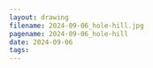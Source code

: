 ```yaml
---
layout: drawing
filename: 2024-09-06_hole-hill.jpg
pagename: 2024-09-06_hole-hill
date: 2024-09-06
tags:
---
```

